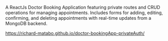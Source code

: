 A ReactJs Doctor Booking Application featuring private routes and CRUD operations for managing appointments. 
Includes forms for adding, 
editing, 
confirming, and deleting appointments with real-time updates from a MongoDB backend.

https://richard-matabo.github.io/doctor-bookingApp-privateAuth/



